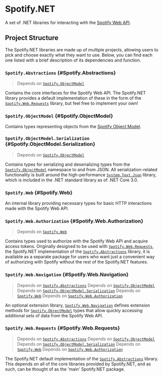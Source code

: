 # Spotify.NET

A set of .NET libraries for interacting with the [Spotify Web API](https://spotify.dev/documentation/web-api).

## Project Structure

The Spotify.NET libraries are made up of multiple projects, allowing users to pick and choose exactly what they want to use. Below, you can find each one listed with a brief description of its dependencies and function.

### `Spotify.Abstractions` {#Spotify.Abstractions}

> Depends on [`Spotify.ObjectModel`](#Spotify.ObjectModel)

Contains the core interfaces for the Spotify Web API. The Spotify.NET library provides a default implementation of these in the form of the [`Spotify.Web.Requests`](#Spotify.Web.Requests) library, but feel free to implement your own!

### `Spotify.ObjectModel` {#Spotify.ObjectModel}

Contains types representing objects from the [Spotify Object Model](https://spotify.dev/documentation/web-api/reference/object-model).

### `Spotify.ObjectModel.Serialization` {#Spotify.ObjectModel.Serialization}

> Depends on [`Spotify.ObjectModel`](#Spotify.ObjectModel)

Contains types for serializing and deserializing types from the [`Spotify.ObjectModel`](#Spotify.ObjectModel) namespace to and from JSON. All serialization-related functionality is built around the high-performance [`System.Text.Json`](https://docs.microsoft.com/en-us/dotnet/api/system.text.json) library, which is included in the .NET standard library as of .NET Core 3.0.

### `Spotify.Web` {#Spotify.Web}

An internal library providing necessary types for basic HTTP interactions made with the Spotify Web API.

### `Spotify.Web.Authorization` {#Spotify.Web.Authorization}

> Depends on [`Spotify.Web`](#Spotify.Web)

Contains types used to authorize with the Spotify Web API and acquire access tokens. Originally designed to be used with [`Spotify.Web.Requests`](#Spotify.Web.Requests), the Spotify.NET implementation of the [`Spotify.Abstractions`](#Spotify.Abstractions) library, it is available as a separate package for users who want just a convenient way of authorizing with Spotify without the rest of the Spotify.NET features.

### `Spotify.Web.Navigation` {#Spotify.Web.Navigation}

> Depends on [`Spotify.Abstractions`](#Spotify.Abstractions)
> Depends on [`Spotify.ObjectModel`](#Spotify.ObjectModel)
> Depends on [`Spotify.ObjectModel.Serialization`](#Spotify.ObjectModel.Serialization)
> Depends on [`Spotify.Web`](#Spotify.Web)
> Depends on [`Spotify.Web.Authorization`](#Spotify.Web.Authorization)

An optional extension library, [`Spotify.Web.Navigation`](#Spotify.Web.Navigation) defines extension methods for [`Spotify.ObjectModel`](#Spotify.ObjectModel) types that allow quickly accessing additional sets of data from the Spotify Web API.

### `Spotify.Web.Requests` {#Spotify.Web.Requests}

> Depends on [`Spotify.Abstractions`](#Spotify.Abstractions)
> Depends on [`Spotify.ObjectModel`](#Spotify.ObjectModel)
> Depends on [`Spotify.ObjectModel.Serialization`](#Spotify.ObjectModel.Serialization)
> Depends on [`Spotify.Web`](#Spotify.Web)
> Depends on [`Spotify.Web.Authorization`](#Spotify.Web.Authorization)

The Spotify.NET default implementation of the [`Spotify.Abstractions`](#Spotify.Abstractions) library. This depends on all of the core libraries provided by Spotify.NET, and as such, can be thought of as the 'main' Spotify.NET package.